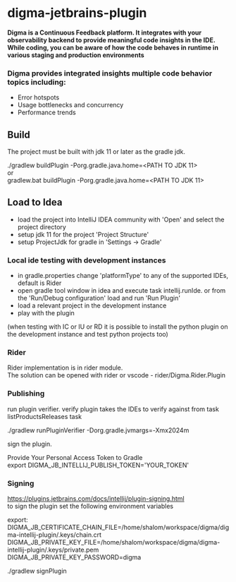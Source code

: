 # digma-jetbrains-plugin

<!-- Plugin description -->
**Digma is a Continuous Feedback platform. It integrates with your observability
backend to provide meaningful code insights in the IDE. While coding,
you can be aware of how the code behaves in runtime in various staging and production environments**

### Digma provides integrated insights multiple code behavior topics including:

- Error hotspots
- Usage bottlenecks and concurrency
- Performance trends

<!-- Plugin description end -->

## Build

The project must be built with jdk 11 or later as the gradle jdk.</br>

./gradlew buildPlugin -Porg.gradle.java.home=<PATH TO JDK 11></br>
or</br>
gradlew.bat buildPlugin -Porg.gradle.java.home=<PATH TO JDK 11></br>

## Load to Idea

- load the project into IntelliJ IDEA community with 'Open' and select the project directory</br>
- setup jdk 11 for the project 'Project Structure'</br>
- setup ProjectJdk for gradle in 'Settings -> Gradle'</br>


### Local ide testing with development instances

- in gradle.properties change 'platformType' to any of the supported IDEs, default is Rider</br>
- open gradle tool window in idea and execute task intellij.runIde. or from the 'Run/Debug configuration' load and run 'Run Plugin'</br>
- load a relevant project in the development instance</br>
- play with the plugin</br>

(when testing with IC or IU or RD it is possible to install the python plugin on the development instance 
and test python projects too)


### Rider

Rider implementation is in rider module. </br>
The solution can be opened with rider or vscode - rider/Digma.Rider.Plugin</br>



### Publishing

run plugin verifier. verify plugin takes the IDEs to verify against from task listProductsReleases task</br>

./gradlew runPluginVerifier -Dorg.gradle.jvmargs=-Xmx2024m</br>

sign the plugin.</br>

Provide Your Personal Access Token to Gradle</br>
export DIGMA_JB_INTELLIJ_PUBLISH_TOKEN='YOUR_TOKEN'</br>


### Signing

https://plugins.jetbrains.com/docs/intellij/plugin-signing.html</br>
to sign the plugin set the following environment variables</br>

export:</br>
DIGMA_JB_CERTIFICATE_CHAIN_FILE=/home/shalom/workspace/digma/digma-intellij-plugin/.keys/chain.crt</br>
DIGMA_JB_PRIVATE_KEY_FILE=/home/shalom/workspace/digma/digma-intellij-plugin/.keys/private.pem</br>
DIGMA_JB_PRIVATE_KEY_PASSWORD=digma</br>


./gradlew signPlugin</br>


